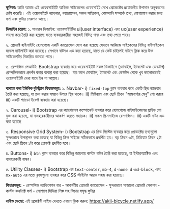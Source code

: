 

**ভূমিকা:**
 আমি আমার এই ওয়েবসাইটটি আকিজ সাইকেলের ওয়েবসাইট দেখে প্রোজেক্টের প্রয়োজনীয় উপাদান অনুকরনের চেষ্টা করেছি। এই ওয়েবসাইটে ন্যাভবার, ক্যারোসেল, সকল সাইকেল, কোম্পানি সম্পর্কে তথ্য, যোগাযোগ করার জন্য ফর্ম এবং ফুটার সেকশন আছে।


**ডিজাইন চয়েস:**
১. সাধারন ডিজাইন: ওয়েবসাইটটির ui(user interface) এবং ux(user experience) ভালো করে তৈরি করা হয়েছে যাতে ব্যবহারকারীরা সহজেই বিভিন্ন পন্য এবং তথ্য পেতে পারে।

২. প্রোডাক্ট হাইলাইট:  হোমপেজে একটি ক্যারোসেল যোগ করা হয়েছে যেখানে আকিজে সাইকেলের বিভিন্ন বাইসাইকেল মডেল 	হাইলাইট করা হয়েছে। সেখানে বাটনও এড করা হয়েছে, যাতে যে কেউ চাইলেই বাটনে ক্লিক করে উক্ত সাইকেলটির বিস্তারিত জানতে পারে।

৩. রেস্পন্সিভ লেআউট: Bootstrap ব্যবহার করে ওয়েবসাইটটি সকল ডিভাইসে (মোবাইল, ট্যাবলেট এবং ডেস্কটপ) রেস্পন্সিভভাবে প্রদর্শন করার ব্যবস্থা করা হয়েছে। যার ফলে মোবাইল, ট্যাবলেট এবং ডেস্কটপ থেকে খুব ভালোভাবেই ওয়েবসাইটটি দেখা যাবে ইন শা আল্লাহ।


**ব্যবহার করা ইউনিক বুটস্ট্র্যাপ ফিচারসমূহ:**
১. Navbar-
	i) `fixed-top` ক্লাস ব্যবহার করে একটি স্থির ন্যাভবার তৈরি করা হয়েছে, যা স্ক্রল করার সময়ও উপরে স্থির থাকে।
	ii) মিডিয়াম এবং ছোট স্ক্রিনে "হ্যামবার্গার মেনু" শো করবে
	iii) একটি শ্যাডো ইফেক্ট ব্যবহার করা হয়েছে।

২. Carousel-
	i) Bootstrap এর ক্যারোসেল কম্পোনেন্ট ব্যবহার করে হোমপেজে বাইসাইকেলের স্লাইড শো যুক্ত করা হয়েছে, যা 		ব্যবহারকারীদের আকর্ষণ করতে সহায়ক।
	ii) সকল স্ক্রিনসাইজে রেসপন্সিভ।
	iii) একটি বাটন এড করা হয়েছে

৩. Responsive Grid System-
	i) Bootstrap এর গ্রিড সিস্টেম ব্যবহার করে প্রোডাক্টের তথ্যগুলো সুন্দরভাবে উপস্থাপন করা হয়েছে যা বিভিন্ন স্ক্রিন 		সাইজে সঠিকভাবে প্রদর্শিত হয়। বড় স্ক্রিনে ৩টা, মিডিয়াম স্ক্রিনে ২টা এবং ছোট স্ক্রিনে ১টা করে প্রোডাক্ট প্রদর্শিত হবে।

৪. Buttons-
	i) `btn` ক্লাস ব্যবহার করে বিভিন্ন জায়গায় কাস্টম বাটন তৈরি করা হয়েছে, যা ইন্টারঅ্যাক্টিভ এবং ব্যবহারকারী বান্ধব।

৫. Utility Classes-
	i) Bootstrap এর `text-center`, `mb-4`, `d-none d-md-block`, এবং `mx-auto` এর 	মতো ক্লাসগুলো ব্যবহার করে CSS স্টাইলিং আরও সহজ করা হয়েছে।


**ফিচারসমূহ:**
	- রেস্পন্সিভ ন্যাভিগেশন বার
	- আকর্ষণীয় প্রোডাক্ট ক্যারোসেল
	- সুন্দরভাবে সাজানো প্রোডাক্ট সেকশন
	- কাস্টম কনট্যাক্ট ফর্ম
	- সোশ্যাল মিডিয়া লিঙ্ক সহ ফিচার সমৃদ্ধ ফুটার


**লাইভ ডেমো:**
এই প্রজেক্টটি লাইভ দেখতে এখানে ক্লিক করুন:  https://akij-bicycle.netlify.app/ 
